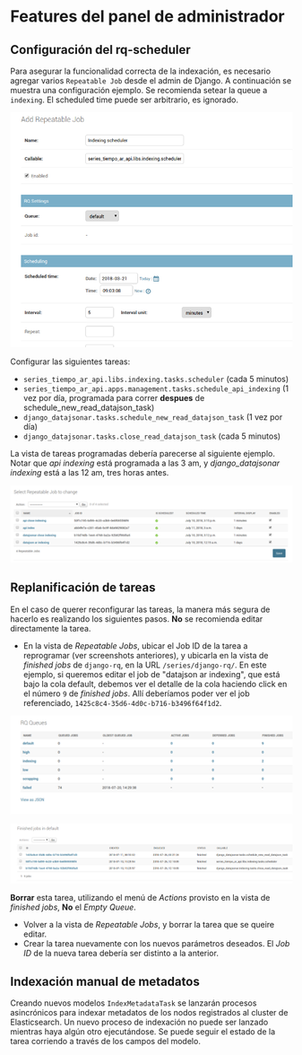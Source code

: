 # Features del panel de administrador

## Configuración del rq-scheduler

Para asegurar la funcionalidad correcta de la indexación, es necesario agregar varios `Repeatable Job` desde el admin de Django. A continuación se muestra una configuración ejemplo. Se recomienda setear la queue a `indexing`. El scheduled time puede ser arbitrario, es ignorado.

![scheduler](assets/scheduler.png)

Configurar las siguientes tareas:

- `series_tiempo_ar_api.libs.indexing.tasks.scheduler` (cada 5 minutos)
- `series_tiempo_ar_api.apps.management.tasks.schedule_api_indexing` (1 vez por día, programada para correr **despues** de schedule_new_read_datajson_task)
- `django_datajsonar.tasks.schedule_new_read_datajson_task` (1 vez por día)
- `django_datajsonar.tasks.close_read_datajson_task` (cada 5 minutos)

La vista de tareas programadas debería parecerse al siguiente ejemplo. Notar que _api indexing_ está programada a las 3 am, y _django_datajsonar indexing_ está a las 12 am, tres horas antes.

![repeatable_jobs](assets/repeatable_jobs.png)

## Replanificación de tareas

En el caso de querer reconfigurar las tareas, la manera más segura de hacerlo es realizando los siguientes pasos. **No** se recomienda editar directamente la tarea.

- En la vista de _Repeatable Jobs_, ubicar el Job ID de la tarea a reprogramar (ver screenshots anteriores), y ubicarla en la vista de _finished jobs_ de `django-rq`, en la URL `/series/django-rq/`. En este ejemplo, si queremos editar el job de "datajson ar indexing", que está bajo la cola default, debemos ver el detalle de la cola haciendo click en el número `9` de _finished jobs_. Allí deberíamos poder ver el job referenciado, `1425c8c4-35d6-4d0c-b716-b3496f64f1d2`.

![repeatable_jobs](assets/django-rq.png)

![repeatable_jobs](assets/django-rq-finished-jobs.png)


**Borrar** esta tarea, utilizando el menú de _Actions_ provisto en la vista de _finished jobs_, **No** el _Empty Queue_.

- Volver a la vista de _Repeatable Jobs_, y borrar la tarea que se queire editar.
- Crear la tarea nuevamente con los nuevos parámetros deseados. El _Job ID_ de la nueva tarea debería ser distinto a la anterior.


## Indexación manual de metadatos

Creando nuevos modelos `IndexMetadataTask` se lanzarán procesos asincrónicos para indexar metadatos de los nodos registrados al cluster de Elasticsearch. Un nuevo proceso de indexación no puede ser lanzado mientras haya algún otro ejecutándose. Se puede seguir el estado de la tarea corriendo a través de los campos del modelo.


